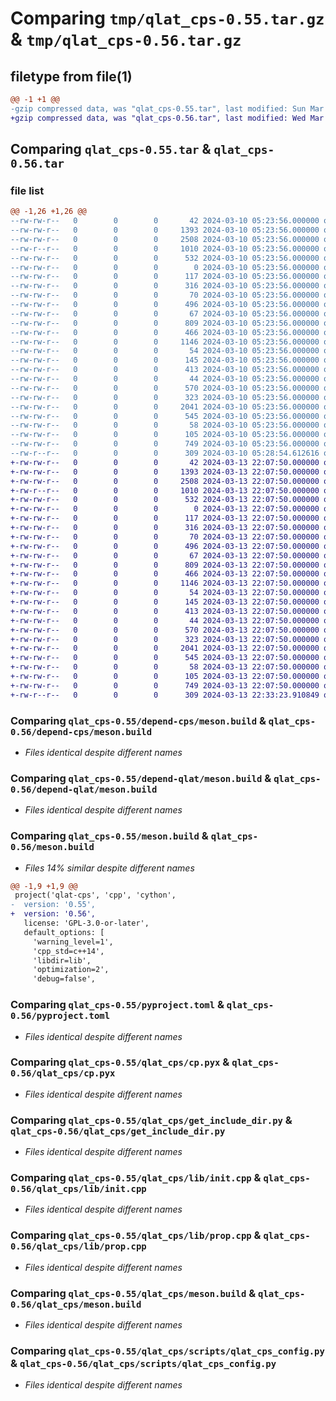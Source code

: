 # Comparing `tmp/qlat_cps-0.55.tar.gz` & `tmp/qlat_cps-0.56.tar.gz`

## filetype from file(1)

```diff
@@ -1 +1 @@
-gzip compressed data, was "qlat_cps-0.55.tar", last modified: Sun Mar 10 05:28:54 2024, max compression
+gzip compressed data, was "qlat_cps-0.56.tar", last modified: Wed Mar 13 22:33:23 2024, max compression
```

## Comparing `qlat_cps-0.55.tar` & `qlat_cps-0.56.tar`

### file list

```diff
@@ -1,26 +1,26 @@
--rw-rw-r--   0        0        0       42 2024-03-10 05:23:56.000000 qlat_cps-0.55/README.md
--rw-rw-r--   0        0        0     1393 2024-03-10 05:23:56.000000 qlat_cps-0.55/depend-cps/meson.build
--rw-rw-r--   0        0        0     2508 2024-03-10 05:23:56.000000 qlat_cps-0.55/depend-qlat/meson.build
--rw-r--r--   0        0        0     1010 2024-03-10 05:23:56.000000 qlat_cps-0.55/meson.build
--rw-rw-r--   0        0        0      532 2024-03-10 05:23:56.000000 qlat_cps-0.55/pyproject.toml
--rw-rw-r--   0        0        0        0 2024-03-10 05:23:56.000000 qlat_cps-0.55/qlat_cps/__init__.pxd
--rw-rw-r--   0        0        0      117 2024-03-10 05:23:56.000000 qlat_cps-0.55/qlat_cps/__init__.py
--rw-rw-r--   0        0        0      316 2024-03-10 05:23:56.000000 qlat_cps-0.55/qlat_cps/__main__.py
--rw-rw-r--   0        0        0       70 2024-03-10 05:23:56.000000 qlat_cps-0.55/qlat_cps/all.pxd
--rw-rw-r--   0        0        0      496 2024-03-10 05:23:56.000000 qlat_cps-0.55/qlat_cps/c.py
--rw-rw-r--   0        0        0       67 2024-03-10 05:23:56.000000 qlat_cps-0.55/qlat_cps/cp.pxd
--rw-rw-r--   0        0        0      809 2024-03-10 05:23:56.000000 qlat_cps-0.55/qlat_cps/cp.pyx
--rw-rw-r--   0        0        0      466 2024-03-10 05:23:56.000000 qlat_cps-0.55/qlat_cps/everything.pxd
--rw-rw-r--   0        0        0     1146 2024-03-10 05:23:56.000000 qlat_cps-0.55/qlat_cps/get_include_dir.py
--rw-rw-r--   0        0        0       54 2024-03-10 05:23:56.000000 qlat_cps-0.55/qlat_cps/include/meson.build
--rw-rw-r--   0        0        0      145 2024-03-10 05:23:56.000000 qlat_cps-0.55/qlat_cps/include/qlat-cps/meson.build
--rw-rw-r--   0        0        0      413 2024-03-10 05:23:56.000000 qlat_cps-0.55/qlat_cps/include/qlat-cps/qlat-cps.h
--rw-rw-r--   0        0        0       44 2024-03-10 05:23:56.000000 qlat_cps-0.55/qlat_cps/init.py
--rw-rw-r--   0        0        0      570 2024-03-10 05:23:56.000000 qlat_cps-0.55/qlat_cps/lib/init.cpp
--rw-rw-r--   0        0        0      323 2024-03-10 05:23:56.000000 qlat_cps-0.55/qlat_cps/lib/meson.build
--rw-rw-r--   0        0        0     2041 2024-03-10 05:23:56.000000 qlat_cps-0.55/qlat_cps/lib/prop.cpp
--rw-rw-r--   0        0        0      545 2024-03-10 05:23:56.000000 qlat_cps-0.55/qlat_cps/meson.build
--rw-rw-r--   0        0        0       58 2024-03-10 05:23:56.000000 qlat_cps-0.55/qlat_cps/prop.py
--rw-rw-r--   0        0        0      105 2024-03-10 05:23:56.000000 qlat_cps-0.55/qlat_cps/scripts/meson.build
--rw-rw-r--   0        0        0      749 2024-03-10 05:23:56.000000 qlat_cps-0.55/qlat_cps/scripts/qlat_cps_config.py
--rw-r--r--   0        0        0      309 2024-03-10 05:28:54.612616 qlat_cps-0.55/PKG-INFO
+-rw-rw-r--   0        0        0       42 2024-03-13 22:07:50.000000 qlat_cps-0.56/README.md
+-rw-rw-r--   0        0        0     1393 2024-03-13 22:07:50.000000 qlat_cps-0.56/depend-cps/meson.build
+-rw-rw-r--   0        0        0     2508 2024-03-13 22:07:50.000000 qlat_cps-0.56/depend-qlat/meson.build
+-rw-r--r--   0        0        0     1010 2024-03-13 22:07:50.000000 qlat_cps-0.56/meson.build
+-rw-rw-r--   0        0        0      532 2024-03-13 22:07:50.000000 qlat_cps-0.56/pyproject.toml
+-rw-rw-r--   0        0        0        0 2024-03-13 22:07:50.000000 qlat_cps-0.56/qlat_cps/__init__.pxd
+-rw-rw-r--   0        0        0      117 2024-03-13 22:07:50.000000 qlat_cps-0.56/qlat_cps/__init__.py
+-rw-rw-r--   0        0        0      316 2024-03-13 22:07:50.000000 qlat_cps-0.56/qlat_cps/__main__.py
+-rw-rw-r--   0        0        0       70 2024-03-13 22:07:50.000000 qlat_cps-0.56/qlat_cps/all.pxd
+-rw-rw-r--   0        0        0      496 2024-03-13 22:07:50.000000 qlat_cps-0.56/qlat_cps/c.py
+-rw-rw-r--   0        0        0       67 2024-03-13 22:07:50.000000 qlat_cps-0.56/qlat_cps/cp.pxd
+-rw-rw-r--   0        0        0      809 2024-03-13 22:07:50.000000 qlat_cps-0.56/qlat_cps/cp.pyx
+-rw-rw-r--   0        0        0      466 2024-03-13 22:07:50.000000 qlat_cps-0.56/qlat_cps/everything.pxd
+-rw-rw-r--   0        0        0     1146 2024-03-13 22:07:50.000000 qlat_cps-0.56/qlat_cps/get_include_dir.py
+-rw-rw-r--   0        0        0       54 2024-03-13 22:07:50.000000 qlat_cps-0.56/qlat_cps/include/meson.build
+-rw-rw-r--   0        0        0      145 2024-03-13 22:07:50.000000 qlat_cps-0.56/qlat_cps/include/qlat-cps/meson.build
+-rw-rw-r--   0        0        0      413 2024-03-13 22:07:50.000000 qlat_cps-0.56/qlat_cps/include/qlat-cps/qlat-cps.h
+-rw-rw-r--   0        0        0       44 2024-03-13 22:07:50.000000 qlat_cps-0.56/qlat_cps/init.py
+-rw-rw-r--   0        0        0      570 2024-03-13 22:07:50.000000 qlat_cps-0.56/qlat_cps/lib/init.cpp
+-rw-rw-r--   0        0        0      323 2024-03-13 22:07:50.000000 qlat_cps-0.56/qlat_cps/lib/meson.build
+-rw-rw-r--   0        0        0     2041 2024-03-13 22:07:50.000000 qlat_cps-0.56/qlat_cps/lib/prop.cpp
+-rw-rw-r--   0        0        0      545 2024-03-13 22:07:50.000000 qlat_cps-0.56/qlat_cps/meson.build
+-rw-rw-r--   0        0        0       58 2024-03-13 22:07:50.000000 qlat_cps-0.56/qlat_cps/prop.py
+-rw-rw-r--   0        0        0      105 2024-03-13 22:07:50.000000 qlat_cps-0.56/qlat_cps/scripts/meson.build
+-rw-rw-r--   0        0        0      749 2024-03-13 22:07:50.000000 qlat_cps-0.56/qlat_cps/scripts/qlat_cps_config.py
+-rw-r--r--   0        0        0      309 2024-03-13 22:33:23.910849 qlat_cps-0.56/PKG-INFO
```

### Comparing `qlat_cps-0.55/depend-cps/meson.build` & `qlat_cps-0.56/depend-cps/meson.build`

 * *Files identical despite different names*

### Comparing `qlat_cps-0.55/depend-qlat/meson.build` & `qlat_cps-0.56/depend-qlat/meson.build`

 * *Files identical despite different names*

### Comparing `qlat_cps-0.55/meson.build` & `qlat_cps-0.56/meson.build`

 * *Files 14% similar despite different names*

```diff
@@ -1,9 +1,9 @@
 project('qlat-cps', 'cpp', 'cython',
-  version: '0.55',
+  version: '0.56',
   license: 'GPL-3.0-or-later',
   default_options: [
     'warning_level=1',
     'cpp_std=c++14',
     'libdir=lib',
     'optimization=2',
     'debug=false',
```

### Comparing `qlat_cps-0.55/pyproject.toml` & `qlat_cps-0.56/pyproject.toml`

 * *Files identical despite different names*

### Comparing `qlat_cps-0.55/qlat_cps/cp.pyx` & `qlat_cps-0.56/qlat_cps/cp.pyx`

 * *Files identical despite different names*

### Comparing `qlat_cps-0.55/qlat_cps/get_include_dir.py` & `qlat_cps-0.56/qlat_cps/get_include_dir.py`

 * *Files identical despite different names*

### Comparing `qlat_cps-0.55/qlat_cps/lib/init.cpp` & `qlat_cps-0.56/qlat_cps/lib/init.cpp`

 * *Files identical despite different names*

### Comparing `qlat_cps-0.55/qlat_cps/lib/prop.cpp` & `qlat_cps-0.56/qlat_cps/lib/prop.cpp`

 * *Files identical despite different names*

### Comparing `qlat_cps-0.55/qlat_cps/meson.build` & `qlat_cps-0.56/qlat_cps/meson.build`

 * *Files identical despite different names*

### Comparing `qlat_cps-0.55/qlat_cps/scripts/qlat_cps_config.py` & `qlat_cps-0.56/qlat_cps/scripts/qlat_cps_config.py`

 * *Files identical despite different names*

